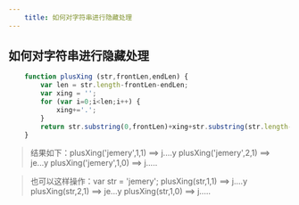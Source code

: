 ```yaml
---
    title: 如何对字符串进行隐藏处理
---
```


## 如何对字符串进行隐藏处理

````javascript
    function plusXing (str,frontLen,endLen) {
        var len = str.length-frontLen-endLen;
        var xing = '';
        for (var i=0;i<len;i++) {
            xing+='.';
        }
        return str.substring(0,frontLen)+xing+str.substring(str.length-endLen);
    }
````

> 结果如下：plusXing('jemery',1,1)  ==>  j....y
            plusXing('jemery',2,1)  ==>  je...y
            plusXing('jemery',1,0)  ==>  j.....

> 也可以这样操作：var str = 'jemery';
                plusXing(str,1,1)  ==>  j....y
                plusXing(str,2,1)  ==>  je...y
                plusXing(str,1,0)  ==>  j.....
